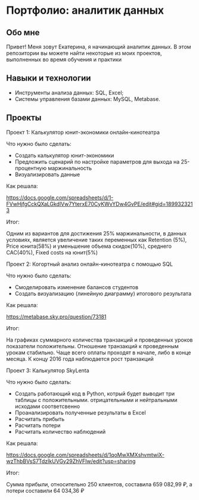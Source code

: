 # Портфолио: аналитик данных

## Обо мне
Привет! Меня зовут Екатерина, я начинающий аналитик данных. В этом репозитории вы можете найти некоторые из моих проектов, выполненных во время обучения и практики

## Навыки и технологии
- Инструменты анализа данных: SQL, Excel;
- Системы управления базами данных: MySQL, Metabase.

## Проекты
Проект 1: Калькулятор юнит-экономики онлайн-кинотеатра

Что нужно было сделать:
- Создать калькулятор юнит-экономики
- Предложить сценарий по настройке параметров для выхода на 25-процентную маржинальность
- Визуализировать данные

Как решала:

https://docs.google.com/spreadsheets/d/1-FVwHjfgCckQXaLGkdlVw7YterxE70CyKWvYDw4GvPE/edit#gid=1899323213

Итог:

Одним из вариантов для достижения 25% маржинальности, в данных условиях, является увеличение таких переменных как Retention (5%), Price юнита(58%) и уменьшение объема скидок(10%), среднего САС(40%), Fixed costs на юнит(5%)

Проект 2: Когортный анализ онлайн-кинотеатра с помощью SQL

Что нужно было сделать:
- Смоделировать изменение балансов студентов
- Создать визуализацию (линейную диаграмму) итогового результата

Как решала:

https://metabase.sky.pro/question/73181

Итог:

На графиках суммарного количества транзакций и проведенных уроков показатели положительны. Отношение транзакций к проведенным урокам стабильно. Чаще всего оплаты проходят в начале, либо в конце месяца. К концу 2016 года наблюдается рост транзакций

Проект 3: Калькулятор SkyLenta

Что нужно было сделать:
- Создать работающий код в Python, котрый будет выводит три таблицы с положительными. отрицательными и нейтральными исходами соответсвенно
- Проанализировать полученные результаты в Exсel
- Расчитать прибыть
- Расчитать потери
- Расчитать количество наблюдений

Как решала: 

https://docs.google.com/spreadsheets/d/1qoMwXMXshvmtwiX-wzThbBVsS7TdzIkUVGy29ZhVFIw/edit?usp=sharing

Итог: 

Сумма прибыли, относительно 250 клиентов, составила  659 082,99 ₽, а потери составили 64 034,36 ₽



